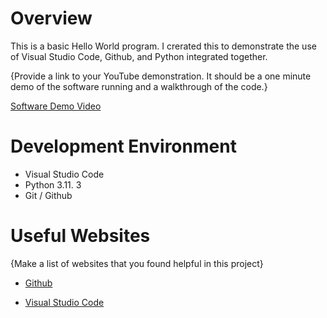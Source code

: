# Overview

This is a basic Hello World program. I crerated this to demonstrate the use of Visual Studio Code, Github, and Python integrated together. 

{Provide a link to your YouTube demonstration.  It should be a one minute demo of the software running and a walkthrough of the code.}

[Software Demo Video](https://youtu.be/oSlXmWdGHwU)

# Development Environment
* Visual Studio Code
* Python 3.11. 3
* Git / Github

# Useful Websites

{Make a list of websites that you found helpful in this project}


* [Github](https://github.com)


* [Visual Studio Code](https://code.visualstudio.com/download)